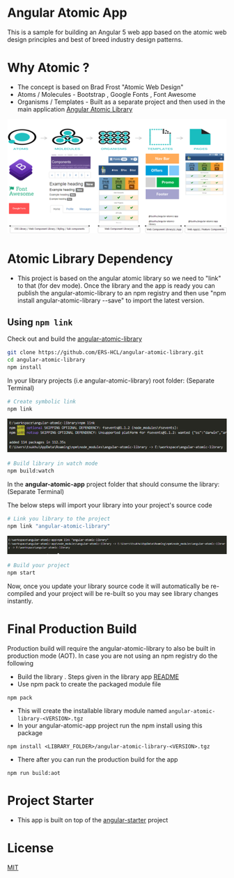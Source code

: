 # Angular Atomic App

This is a sample for building an Angular 5 web app based on the atomic web design principles and best of breed industry design patterns.

# Why Atomic ?

* The concept is based on Brad Frost "Atomic Web Design"
* Atoms / Molecules - Bootstrap , Google Fonts , Font Awesome
* Organisms / Templates - Built as a separate project and then used in the main application [Angular Atomic Library](https://github.com/ERS-HCL/angular-atomic-library)

<p align="center">
    <img  alt="Angular Atomic Web App" src="./pics/angular-atomic-app.png" class="img-responsive">
</p>

# Atomic Library Dependency

* This project is based on the angular atomic library so we need to "link" to that (for dev mode). Once the library and the app is ready you can publish the angular-atomic-library to an npm registry and then use "npm install angular-atomic-library --save" to import the latest version.

## Using `npm link`

Check out and build the [angular-atomic-library](https://github.com/ERS-HCL/angular-atomic-library.git)
```bash
git clone https://github.com/ERS-HCL/angular-atomic-library.git
cd angular-atomic-library
npm install
```
In your library projects (i.e angular-atomic-library) root folder: (Separate Terminal)

```bash
# Create symbolic link
npm link
```

<p align="center">
    <img  alt="Library Linking" src="./pics/step1_link.PNG" class="img-responsive">
</p>

```bash
# Build library in watch mode
npm build:watch
```

In the **angular-atomic-app** project folder that should consume the library: (Separate Terminal)

The below steps will import your library into your project's source code

```bash
# Link you library to the project
npm link "angular-atomic-library"
```
<p align="center">
    <img  alt="Application Linking" src="./pics/step2_link.PNG" class="img-responsive">
</p>

```bash
# Build your project
npm start
```

Now, once you update your library source code it will automatically be re-compiled and your project will be re-built so you may see library changes instantly.

# Final Production Build

Production build will require the angular-atomic-library to also be built in production mode (AOT).
In case you are not using an npm registry do the following
* Build the library . Steps given in the library app [README](https://github.com/ERS-HCL/angular-atomic-library/blob/master/README.md)
* Use npm pack to create the packaged module file
```
npm pack
```
* This will create the installable library module named `angular-atomic-library-<VERSION>.tgz`
* In your angular-atomic-app project run the npm install using this package
```
npm install <LIBRARY_FOLDER>/angular-atomic-library-<VERSION>.tgz
```
* There after you can run the production build for the app
```
npm run build:aot
```
# Project Starter
* This app is built on top of the [angular-starter](https://github.com/gdi2290/angular-starter) project

# License
 [MIT](/LICENSE)
